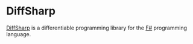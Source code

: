 # DiffSharp

[DiffSharp][] is a differentiable programming library for the [F#][] programming language.

[diffsharp]: https://diffsharp.github.io/
[f#]: https://fsharp.org/
